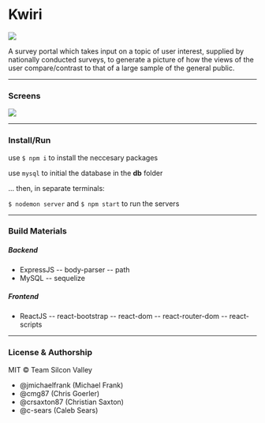 # Kwiri
![](https://image.ibb.co/dqNggd/brand_logo_kwiri.png)

A survey portal which takes input on a topic of user interest, supplied by nationally conducted surveys, to generate a picture of how the views of the user compare/contrast to that of a large sample of the general public.

------------
### Screens
![](https://image.ibb.co/cN4zZy/kwiri_main_page.png)

------------

### Install/Run
use `$ npm i` to install the neccesary packages

use `mysql` to initial the database in the **db** folder

... then, in separate terminals:

`$ nodemon server` and  `$ npm start` to run the servers

------------

### Build Materials

##### Backend
- ExpressJS
-- body-parser
-- path
- MySQL
-- sequelize

##### Frontend
- ReactJS
-- react-bootstrap
-- react-dom
-- react-router-dom
-- react-scripts

------------

### License & Authorship
MIT &copy; Team Silcon Valley
- @jmichaelfrank (Michael Frank)
- @cmg87 (Chris Goerler)
- @crsaxton87 (Christian Saxton)
- @c-sears (Caleb Sears)